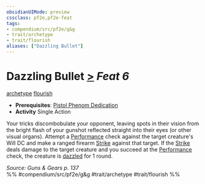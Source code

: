 ```yaml
---
obsidianUIMode: preview
cssclass: pf2e,pf2e-feat
tags:
- compendium/src/pf2e/g&g
- trait/archetype
- trait/flourish
aliases: ["Dazzling Bullet"]
---
```

# Dazzling Bullet  [>](/rules/core-rulebook/chapter-9-playing-the-game.md#Actions "Single Action") *Feat 6*  
[archetype](/rules/traits/archetype.md)  [flourish](/rules/traits/flourish.md)  

- **Prerequisites**: [Pistol Phenom Dedication](/compendium/feats/pistol-phenom-dedication-g-g.md)
- **Activity** Single Action

Your tricks discombobulate your opponent, leaving spots in their vision from the bright flash of your gunshot reflected straight into their eyes (or other visual organs). Attempt a [Performance](/compendium/skills.md#Performance) check against the target creature's Will DC and make a ranged firearm [Strike](/rules/actions/strike.md) against that target. If the [Strike](/rules/actions/strike.md) deals damage to the target creature and you succeed at the [Performance](/compendium/skills.md#Performance) check, the creature is [dazzled](/rules/conditions.md#Dazzled) for 1 round.

*Source: Guns & Gears p. 137*  
%% #compendium/src/pf2e/g&g #trait/archetype #trait/flourish %%
